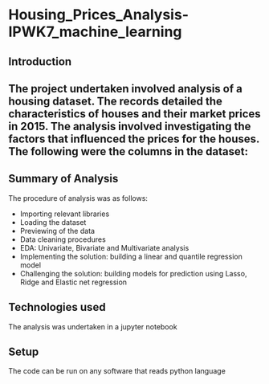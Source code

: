 # Housing_Prices_Analysis-IPWK7_machine_learning
## Introduction
The project undertaken involved analysis of a housing dataset. The records detailed the characteristics of houses and their market prices in 2015. The analysis involved investigating the factors that influenced the prices for the houses. The following were the columns in the dataset:
-
## Summary of Analysis
The procedure of analysis was as follows:
- Importing relevant libraries
- Loading the dataset
- Previewing of the data
- Data cleaning procedures
- EDA: Univariate, Bivariate and Multivariate analysis
- Implementing the solution: building a linear and quantile regression model
- Challenging the solution: building models for prediction using Lasso, Ridge and Elastic net regression
## Technologies used
The analysis was undertaken in a jupyter notebook
## Setup
The code can be run on any software that reads python language
